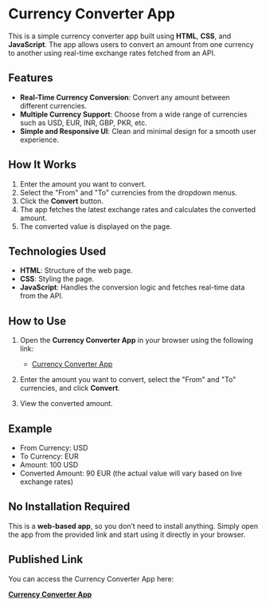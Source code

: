 # Currency Converter App

This is a simple currency converter app built using **HTML**, **CSS**, and **JavaScript**. The app allows users to convert an amount from one currency to another using real-time exchange rates fetched from an API.

## Features

- **Real-Time Currency Conversion**: Convert any amount between different currencies.
- **Multiple Currency Support**: Choose from a wide range of currencies such as USD, EUR, INR, GBP, PKR, etc.
- **Simple and Responsive UI**: Clean and minimal design for a smooth user experience.

## How It Works

1. Enter the amount you want to convert.
2. Select the "From" and "To" currencies from the dropdown menus.
3. Click the **Convert** button.
4. The app fetches the latest exchange rates and calculates the converted amount.
5. The converted value is displayed on the page.

## Technologies Used

- **HTML**: Structure of the web page.
- **CSS**: Styling the page.
- **JavaScript**: Handles the conversion logic and fetches real-time data from the API.

## How to Use

1. Open the **Currency Converter App** in your browser using the following link:
   - [Currency Converter App](https://ashar797.github.io/CurrencyConverterApp/)

2. Enter the amount you want to convert, select the "From" and "To" currencies, and click **Convert**.
3. View the converted amount.

## Example

- From Currency: USD
- To Currency: EUR
- Amount: 100 USD
- Converted Amount: 90 EUR (the actual value will vary based on live exchange rates)

## No Installation Required

This is a **web-based app**, so you don’t need to install anything. Simply open the app from the provided link and start using it directly in your browser.

## Published Link

You can access the Currency Converter App here:

[**Currency Converter App**](https://ashar797.github.io/CurrencyConverterApp/)



